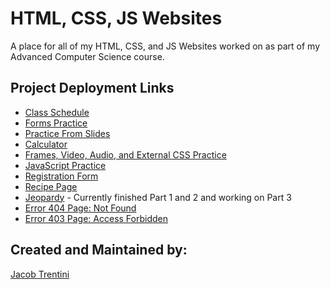 # HTML, CSS, JS Websites

A place for all of my HTML, CSS, and JS Websites worked on as part of my Advanced Computer Science course.

## Project Deployment Links

- [Class Schedule](Class-Schedule)
- [Forms Practice](Forms-Practice)
- [Practice From Slides](Practice-From-Slides)
- [Calculator](Calculator)
- [Frames, Video, Audio, and External CSS Practice](Frames,Video,Audio,ExternalCSS-Practice)
- [JavaScript Practice](JavaScript-Practice)
- [Registration Form](Registration-Form)
- [Recipe Page](Recipe-Page)
- [Jeopardy](Jeopardy) - Currently finished Part 1 and 2 and working on Part 3
- [Error 404 Page: Not Found](404-Page)
- [Error 403 Page: Access Forbidden](403-Page)

## Created and Maintained by:

[Jacob Trentini](https://github.com/Awesomeplayer165)

